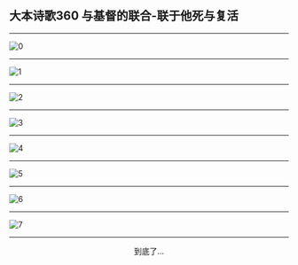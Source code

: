 
## 大本诗歌360 与基督的联合-联于他死与复活
        
<div id="aplayer0"></div>

---

<img alt="0" data-original="/data/d0360/0">

---

<img alt="1" data-original="/data/d0360/1">

---

<img alt="2" data-original="/data/d0360/2">

---

<img alt="3" data-original="/data/d0360/3">

---

<img alt="4" data-original="/data/d0360/4">

---

<img alt="5" data-original="/data/d0360/5">

---

<img alt="6" data-original="/data/d0360/6">

---

<img alt="7" data-original="/data/d0360/7">

---

<p style="text-align: center">到底了...</p>

<script src="/js/dist-view.js"></script>

<script>
MAIN.id = 'd0360';
        
const ap0 = new APlayer({
    container: document.getElementById('aplayer0'),
    volume: 1,
    loop: 'none',
    preload: 'none',
    audio: [{
        name: '大本诗歌360.mp3',
        artist: '大本诗歌',
        url: 'https://res.wx.qq.com/voice/getvoice?mediaid=MzI0NTk3MDM5M18yMjQ3NDkxOTM1',
        cover: '/favicon'
    }]
});
</script>
